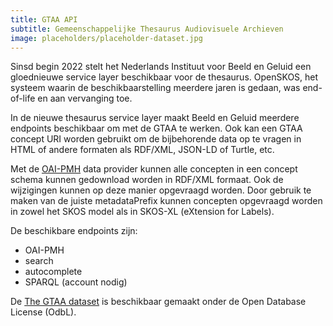```yaml
---
title: GTAA API
subtitle: Gemeenschappelijke Thesaurus Audiovisuele Archieven
image: placeholders/placeholder-dataset.jpg
---
```


Sinsd begin 2022 stelt het Nederlands Instituut voor Beeld en Geluid een gloednieuwe service layer beschikbaar voor de thesaurus. OpenSKOS, het systeem waarin de beschikbaarstelling meerdere jaren is gedaan, was end-of-life en aan vervanging toe. 

In de nieuwe thesaurus service layer maakt  Beeld en Geluid meerdere endpoints beschikbaar om met de GTAA te werken. Ook kan een GTAA concept URI worden gebruikt om de bijbehorende data op te vragen in HTML of andere formaten als RDF/XML, JSON-LD of Turtle, etc.

 Met de [OAI-PMH](https://www.openarchives.org/pmh/) data provider kunnen alle concepten in een concept schema kunnen gedownload worden in RDF/XML formaat. Ook de wijzigingen kunnen op deze manier opgevraagd worden. Door gebruik te maken van de juiste metadataPrefix kunnen concepten opgevraagd worden in zowel het SKOS model als in SKOS-XL (eXtension for Labels).
 
De beschikbare endpoints zijn:
* OAI-PMH
* search
* autocomplete
* SPARQL (account nodig)

De [The GTAA dataset](datasets/gtaa-gemeenschappelijke-thesaurus-audiovisuele-archieven) is beschikbaar gemaakt onder de Open Database License (OdbL).
